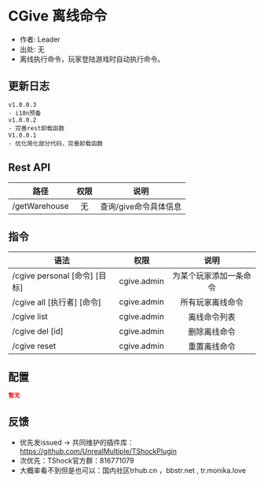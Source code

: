 # CGive 离线命令

- 作者: Leader
- 出处: 无
- 离线执行命令，玩家登陆游戏时自动执行命令。

## 更新日志

```
v1.0.0.3
- i18n预备
v1.0.0.2
- 完善rest卸载函数
V1.0.0.1
- 优化简化部分代码，完善卸载函数
```

## Rest API

| 路径          | 权限 |     说明     |
| ------------- | :--: | :----------: |
| /getWarehouse |  无  | 查询/give命令具体信息 |

## 指令

| 语法                          |    权限     |          说明          |
| ----------------------------- | :---------: | :--------------------: |
| /cgive personal [命令] [目标] | cgive.admin | 为某个玩家添加一条命令 |
| /cgive all [执行者] [命令]    | cgive.admin |    所有玩家离线命令    |
| /cgive list                   | cgive.admin |      离线命令列表      |
| /cgive del [id]               | cgive.admin |      删除离线命令      |
| /cgive reset                  | cgive.admin |      重置离线命令      |

## 配置

```json
暂无
```
## 反馈
- 优先发issued -> 共同维护的插件库：https://github.com/UnrealMultiple/TShockPlugin
- 次优先：TShock官方群：816771079
- 大概率看不到但是也可以：国内社区trhub.cn ，bbstr.net , tr.monika.love